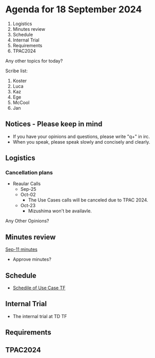 # Agenda for 18 September 2024
1. Logistics
1. Minutes review
1. Schedule
1. Internal Trial
1. Requirements
1. TPAC2024

Any other topics for today?

Scribe list:
1. Koster
1. Luca
1. Kaz
1. Ege
1. McCool
1. Jan

## Notices - Please keep in mind
* If you have your opinions and questions, please write "q+" in irc.
* When you speak, please speak slowly and concisely and clearly.

## Logistics

### Cancellation plans
* Reaular Calls
    * Sep-25
    * Oct-02
        * The Use Cases calls will be canceled due to TPAC 2024.
    * Oct-23
        * Mizushima won't be availavle.

Any Other Opinions?

## Minutes review

[Sep-11 minutes](https://www.w3.org/2024/09/11-wot-uc-minutes.html)

* Approve minutes?

## Schedule
* [Schedile of Use Case TF](https://github.com/w3c/wot/blob/main/planning/schedule.md)

## Internal Trial
* The internal trial at TD TF

## Requirements

## TPAC2024
